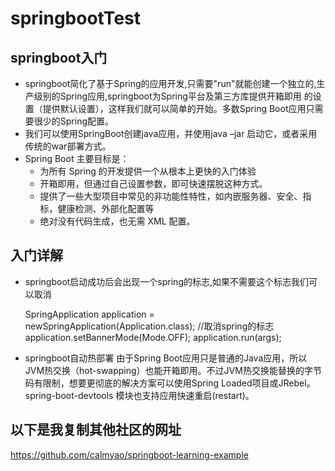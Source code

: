 # springbootTest
## springboot入门
- springboot简化了基于Spring的应用开发,只需要"run"就能创建一个独立的,生产级别的Spring应用,springboot为Spring平台及第三方库提供开箱即用
的设置（提供默认设置），这样我们就可以简单的开始。多数Spring Boot应用只需要很少的Spring配置。
- 我们可以使用SpringBoot创建java应用，并使用java –jar 启动它，或者采用传统的war部署方式。
- Spring Boot 主要目标是：
  * 为所有 Spring 的开发提供一个从根本上更快的入门体验
  * 开箱即用，但通过自己设置参数，即可快速摆脱这种方式。  
  * 提供了一些大型项目中常见的非功能性特性，如内嵌服务器、安全、指标，健康检测、外部化配置等
  * 绝对没有代码生成，也无需 XML 配置。
## 入门详解
 - springboot启动成功后会出现一个spring的标志,如果不需要这个标志我们可以取消
  
      SpringApplication application = newSpringApplication(Application.class);
      //取消spring的标志
      application.setBannerMode(Mode.OFF);
      application.run(args);
     
 - springboot自动热部署
  由于Spring Boot应用只是普通的Java应用，所以JVM热交换（hot-swapping）也能开箱即用。不过JVM热交换能替换的字节码有限制，想要更彻底的解决方案可以使用Spring Loaded项目或JRebel。 spring-boot-devtools 模块也支持应用快速重启(restart)。
  
## 以下是我复制其他社区的网址


  https://github.com/calmyao/springboot-learning-example
